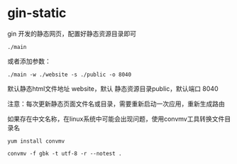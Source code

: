 # gin-static
gin 开发的静态网页，配置好静态资源目录即可

```shell
./main
```

或者添加参数：

```shell
./main -w ./website -s ./public -o 8040
```

 默认静态html文件地址 website，默认 静态资源目录public，默认端口 8040



注意：每次更新静态页面文件名或目录，需要重新启动一次应用，重新生成路由



如果存在中文名称，在linux系统中可能会出现问题，使用convmv工具转换文件目录名

```shell
yum install convmv

convmv -f gbk -t utf-8 -r --notest .
```

